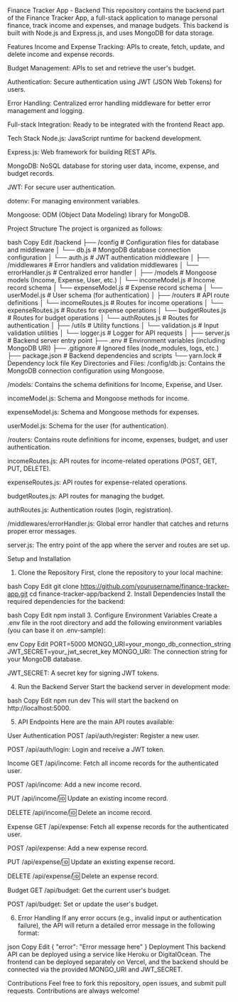 Finance Tracker App - Backend
This repository contains the backend part of the Finance Tracker App, a full-stack application to manage personal finance, track income and expenses, and manage budgets. This backend is built with Node.js and Express.js, and uses MongoDB for data storage.

Features
Income and Expense Tracking: APIs to create, fetch, update, and delete income and expense records.

Budget Management: APIs to set and retrieve the user's budget.

Authentication: Secure authentication using JWT (JSON Web Tokens) for users.

Error Handling: Centralized error handling middleware for better error management and logging.

Full-stack Integration: Ready to be integrated with the frontend React app.

Tech Stack
Node.js: JavaScript runtime for backend development.

Express.js: Web framework for building REST APIs.

MongoDB: NoSQL database for storing user data, income, expense, and budget records.

JWT: For secure user authentication.

dotenv: For managing environment variables.

Mongoose: ODM (Object Data Modeling) library for MongoDB.

Project Structure
The project is organized as follows:

bash
Copy
Edit
/backend
  ├── /config           # Configuration files for database and middleware
  │   └── db.js         # MongoDB database connection configuration
  │   └── auth.js       # JWT authentication middleware
  │
  ├── /middlewares      # Error handlers and validation middlewares
  │   └── errorHandler.js # Centralized error handler
  │
  ├── /models           # Mongoose models (Income, Expense, User, etc.)
  │   └── incomeModel.js   # Income record schema
  │   └── expenseModel.js  # Expense record schema
  │   └── userModel.js     # User schema (for authentication)
  │
  ├── /routers          # API route definitions
  │   └── incomeRoutes.js  # Routes for income operations
  │   └── expenseRoutes.js # Routes for expense operations
  │   └── budgetRoutes.js  # Routes for budget operations
  │   └── authRoutes.js    # Routes for authentication
  │
  ├── /utils            # Utility functions
  │   └── validation.js   # Input validation utilities
  │   └── logger.js       # Logger for API requests
  │
  ├── server.js         # Backend server entry point
  ├── .env              # Environment variables (including MongoDB URI)
  ├── .gitignore        # Ignored files (node_modules, logs, etc.)
  ├── package.json      # Backend dependencies and scripts
  └── yarn.lock         # Dependency lock file
Key Directories and Files:
/config/db.js: Contains the MongoDB connection configuration using Mongoose.

/models: Contains the schema definitions for Income, Expense, and User.

incomeModel.js: Schema and Mongoose methods for income.

expenseModel.js: Schema and Mongoose methods for expenses.

userModel.js: Schema for the user (for authentication).

/routers: Contains route definitions for income, expenses, budget, and user authentication.

incomeRoutes.js: API routes for income-related operations (POST, GET, PUT, DELETE).

expenseRoutes.js: API routes for expense-related operations.

budgetRoutes.js: API routes for managing the budget.

authRoutes.js: Authentication routes (login, registration).

/middlewares/errorHandler.js: Global error handler that catches and returns proper error messages.

server.js: The entry point of the app where the server and routes are set up.

Setup and Installation
1. Clone the Repository
First, clone the repository to your local machine:

bash
Copy
Edit
git clone https://github.com/yourusername/finance-tracker-app.git
cd finance-tracker-app/backend
2. Install Dependencies
Install the required dependencies for the backend:

bash
Copy
Edit
npm install
3. Configure Environment Variables
Create a .env file in the root directory and add the following environment variables (you can base it on .env-sample):

env
Copy
Edit
PORT=5000
MONGO_URI=your_mongo_db_connection_string
JWT_SECRET=your_jwt_secret_key
MONGO_URI: The connection string for your MongoDB database.

JWT_SECRET: A secret key for signing JWT tokens.

4. Run the Backend Server
Start the backend server in development mode:

bash
Copy
Edit
npm run dev
This will start the backend on http://localhost:5000.

5. API Endpoints
Here are the main API routes available:

User Authentication
POST /api/auth/register: Register a new user.

POST /api/auth/login: Login and receive a JWT token.

Income
GET /api/income: Fetch all income records for the authenticated user.

POST /api/income: Add a new income record.

PUT /api/income/:id: Update an existing income record.

DELETE /api/income/:id: Delete an income record.

Expense
GET /api/expense: Fetch all expense records for the authenticated user.

POST /api/expense: Add a new expense record.

PUT /api/expense/:id: Update an existing expense record.

DELETE /api/expense/:id: Delete an expense record.

Budget
GET /api/budget: Get the current user's budget.

POST /api/budget: Set or update the user's budget.

6. Error Handling
If any error occurs (e.g., invalid input or authentication failure), the API will return a detailed error message in the following format:

json
Copy
Edit
{
  "error": "Error message here"
}
Deployment
This backend API can be deployed using a service like Heroku or DigitalOcean. The frontend can be deployed separately on Vercel, and the backend should be connected via the provided MONGO_URI and JWT_SECRET.

Contributions
Feel free to fork this repository, open issues, and submit pull requests. Contributions are always welcome!
